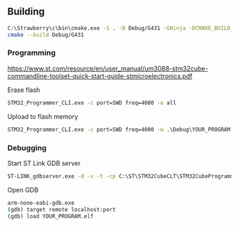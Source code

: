 ## Building

``` zsh
C:\Strawberry\c\bin\cmake.exe -S . -B Debug/G431 -GNinja -DCMAKE_BUILD_TYPE=Debug -DCMAKE_EXPORT_COMPILE_COMMANDS=ON -DCMAKE_TOOLCHAIN_FILE=cubeide-gcc.cmake -DBOARD=G431
cmake --build Debug/G431
```

### Programming

https://www.st.com/resource/en/user_manual/um3088-stm32cube-commandline-toolset-quick-start-guide-stmicroelectronics.pdf

Erase flash
``` cmd
STM32_Programmer_CLI.exe -c port=SWD freq=4000 -e all
```

Upload to flash memory
``` cmd
STM32_Programmer_CLI.exe -c port=SWD freq=4000 -w .\Debug\YOUR_PROGRAM.elf 0x08000000
```

### Debugging

Start ST Link GDB server

``` cmd
ST-LINK_gdbserver.exe -d -v -t -cp C:\ST\STM32CubeCLT\STM32CubeProgrammer\bin
```

Open GDB

``` cmd
arm-none-eabi-gdb.exe
(gdb) target remote localhost:port
(gdb) load YOUR_PROGRAM.elf
```



